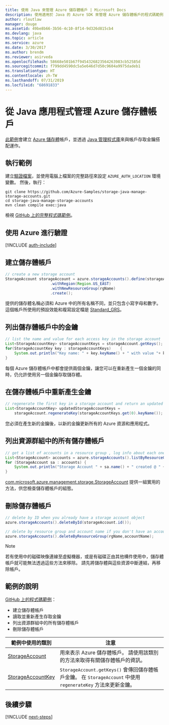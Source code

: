 ```yaml
---
title: 使用 Java 來管理 Azure 儲存體帳戶 | Microsoft Docs
description: 使用適用於 Java 的 Azure SDK 來管理 Azure 儲存體帳戶的程式碼範例
author: rloutlaw
manager: douge
ms.assetid: 49be8b66-3b56-4c10-8f14-9d326d815cb4
ms.devlang: java
ms.topic: article
ms.service: azure
ms.date: 3/30/2017
ms.author: brendm
ms.reviewer: asirveda
ms.openlocfilehash: 58668e501b67f9454326823564263983cb52585d
ms.sourcegitcommit: f799dd4590dc5a5e646d7d50c9604a9975dadeb1
ms.translationtype: HT
ms.contentlocale: zh-TW
ms.lasthandoff: 07/31/2019
ms.locfileid: "68691833"
---
```

# <a name="manage-azure-storage-accounts-from-your-java-applications"></a>從 Java 應用程式管理 Azure 儲存體帳戶

[此範例](https://github.com/Azure-Samples/storage-java-manage-storage-accounts)會建立 [Azure 儲存體](https://docs.microsoft.com/azure/storage/storage-introduction)帳戶，並透過 [Java 管理程式庫](https://github.com/Azure/azure-sdk-for-java)來與帳戶存取金鑰搭配運作。 

## <a name="run-the-sample"></a>執行範例

建立[驗證檔案](https://github.com/Azure/azure-sdk-for-java/blob/master/AUTH.md)，並使用電腦上檔案的完整路徑來設定 `AZURE_AUTH_LOCATION` 環境變數。 然後，執行：

```
git clone https://github.com/Azure-Samples/storage-java-manage-storage-accounts.git
cd storage-java-manage-storage-accounts
mvn clean compile exec:java
```

檢視 [GitHub 上的完整程式碼範例](https://github.com/Azure-Samples/storage-java-manage-storage-accounts)。

## <a name="authenticate-with-azure"></a>使用 Azure 進行驗證

[!INCLUDE [auth-include](includes/java-auth-include.md)] 

## <a name="create-a-storage-account"></a>建立儲存體帳戶

```java
// create a new storage account
StorageAccount storageAccount = azure.storageAccounts().define(storageAccountName)
                    .withRegion(Region.US_EAST)
                    .withNewResourceGroup(rgName)
                    .create();
```

提供的儲存體名稱必須和 Azure 中的所有名稱不同，並只包含小寫字母和數字。 這個帳戶所使用的預設效能和複寫設定檔是 [Standard_GRS](https://docs.microsoft.com/azure/storage/storage-redundancy#geo-redundant-storage)。

## <a name="list-keys-in-a-storage-account"></a>列出儲存體帳戶中的金鑰
```java
// list the name and value for each access key in the storage account
List<StorageAccountKey> storageAccountKeys = storageAccount.getKeys();
for(StorageAccountKey key : storageAccountKeys)    {
    System.out.println("Key name: " + key.keyName() + " with value "+ key.value());
}
```

每個 Azure 儲存體帳戶中都會提供兩個金鑰，讓您可以在重新產生一個金鑰的同時，仍允許使用另一個金鑰存取儲存體。

## <a name="regenerate-a-key-in-a-storage-account"></a>在儲存體帳戶中重新產生金鑰

```java
// regenerate the first key in a storage account and return an updated list of keys 
List<StorageAccountKey> updatedStorageAccountKeys =
    storageAccount.regenerateKey(storageAccountKeys.get(0).keyName());
```

您必須在產生新的金鑰後，以新的金鑰更新所有的 Azure 資源和應用程式。

## <a name="list-all-storage-accounts-in-a-resource-group"></a>列出資源群組中的所有儲存體帳戶
```java
// get a list of accounts in a resource group , log info about each one
List<StorageAccount> accounts = azure.storageAccounts().listByResourceGroup(rgName);
for (StorageAccount sa : accounts) {
    System.out.println("Storage Account " + sa.name() + " created @ " + sa.creationTime());
}
```

[com.microsoft.azure.management.storage.StorageAccount](https://docs.microsoft.com/java/api/com.microsoft.azure.management.storage._storage_account) 提供一組實用的方法，供您檢查儲存體帳戶的組態。

## <a name="delete-a-storage-account"></a>刪除儲存體帳戶
```java
// delete by ID when you already have a storage account object
azure.storageAccounts().deleteById(storageAccount.id());

// delete by resource group and account name if you don't have an account object
azure.storageAccounts().deleteByResourceGroup(rgName,accountName);
```

> [!NOTE]
> 若有使用中的磁碟映像連線至虛擬機器，或是有磁碟正由其他構件使用中，儲存體帳戶就可能無法透過這些方法來移除。 請先將儲存體與這些資源中斷連結，再移除帳戶。

## <a name="sample-explanation"></a>範例的說明

[GitHub 上的程式碼範例](https://github.com/Azure-Samples/storage-java-manage-storage-accounts)：

- 建立儲存體帳戶
- 讀取並重新產生存取金鑰
- 列出資源群組中的所有儲存體帳戶
- 刪除儲存體帳戶 

| 範例中使用的類別 | 注意
|-------|-------|
| [StorageAccount](https://docs.microsoft.com/java/api/com.microsoft.azure.management.storage._storage_account)  | 用來表示 Azure 儲存體帳戶。 請使用該類別的方法來取得有關儲存體帳戶的資訊。
| [StorageAccountKey](https://docs.microsoft.com/java/api/com.microsoft.azure.management.storage._storage_account_key) | `StorageAccount.getKeys()` 會傳回儲存體帳戶金鑰。 在 `StorageAccount` 中使用 `regenerateKey` 方法來更新金鑰。

## <a name="next-steps"></a>後續步驟

[!INCLUDE [next-steps](includes/java-next-steps.md)]